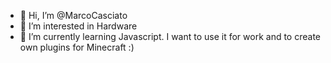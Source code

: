 - 👋 Hi, I’m @MarcoCasciato
- 👀 I’m interested in Hardware
- 🌱 I’m currently learning Javascript. I want to use it for work and to create own plugins for Minecraft :)
